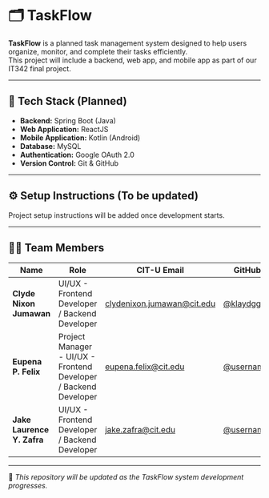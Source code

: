 # 🗂️ TaskFlow

**TaskFlow** is a planned task management system designed to help users organize, monitor, and complete their tasks efficiently.  
This project will include a backend, web app, and mobile app as part of our IT342 final project.

---

## 🧰 Tech Stack (Planned)

- **Backend:** Spring Boot (Java)
- **Web Application:** ReactJS
- **Mobile Application:** Kotlin (Android)
- **Database:** MySQL
- **Authentication:** Google OAuth 2.0
- **Version Control:** Git & GitHub

---

## ⚙️ Setup Instructions (To be updated)

Project setup instructions will be added once development starts.

---

## 👨‍💻 Team Members

| Name                       | Role                                                             | CIT-U Email                | GitHub                                     |
| -------------------------- | ---------------------------------------------------------------- | -------------------------- | ------------------------------------------ |
| **Clyde Nixon Jumawan**    | UI/UX - Frontend Developer / Backend Developer                   | clydenixon.jumawan@cit.edu | [@klaydgg12](https://github.com/klaydgg12) |
| **Eupena P. Felix**        | Project Manager - UI/UX - Frontend Developer / Backend Developer | eupena.felix@cit.edu       | [@username](https://github.com/)           |
| **Jake Laurence Y. Zafra** | UI/UX - Frontend Developer / Backend Developer                   | jake.zafra@cit.edu         | [@username](https://github.com/)           |

---

📝 _This repository will be updated as the TaskFlow system development progresses._
